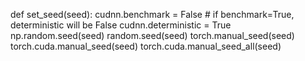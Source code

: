 

<!--
 * @version:
 * @Author:  StevenJokess https://github.com/StevenJokess
 * @Date: 2020-11-13 21:29:59
 * @LastEditors:  StevenJokess https://github.com/StevenJokess
 * @LastEditTime: 2020-11-13 21:30:42
 * @Description:
 * @TODO::
 * @Reference:https://github.com/mit-han-lab/gan-compression/blob/master/trainer.py
-->


def set_seed(seed):
    cudnn.benchmark = False  # if benchmark=True, deterministic will be False
    cudnn.deterministic = True
    np.random.seed(seed)
    random.seed(seed)
    torch.manual_seed(seed)
    torch.cuda.manual_seed(seed)
    torch.cuda.manual_seed_all(seed)
